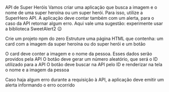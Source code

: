 API de Super Heróis
Vamos criar uma aplicação que busca a imagem e o nome de uma super heroína ou um super herói. Para isso, utilize a SuperHero API. 
A aplicação deve contar também com um alerta, para o caso da API retornar algum erro. Aqui vale uma sugestão: experimente usar a biblioteca SweetAlert2 😉

Crie um projeto npm do zero
Estruture uma página HTML que contenha: um card com a imagem da super heroína ou do super herói e um botão

O card deve conter a imagem e o nome da pessoa. 
Esses dados serão providos pela API
O botão deve gerar um número aleatório, que será o ID utilizado para a API
O botão deve buscar na API pelo ID e renderizar na tela o nome e a imagem da pessoa

Caso haja algum erro durante a requisição à API, a aplicação deve emitir um alerta informando o erro ocorrido
